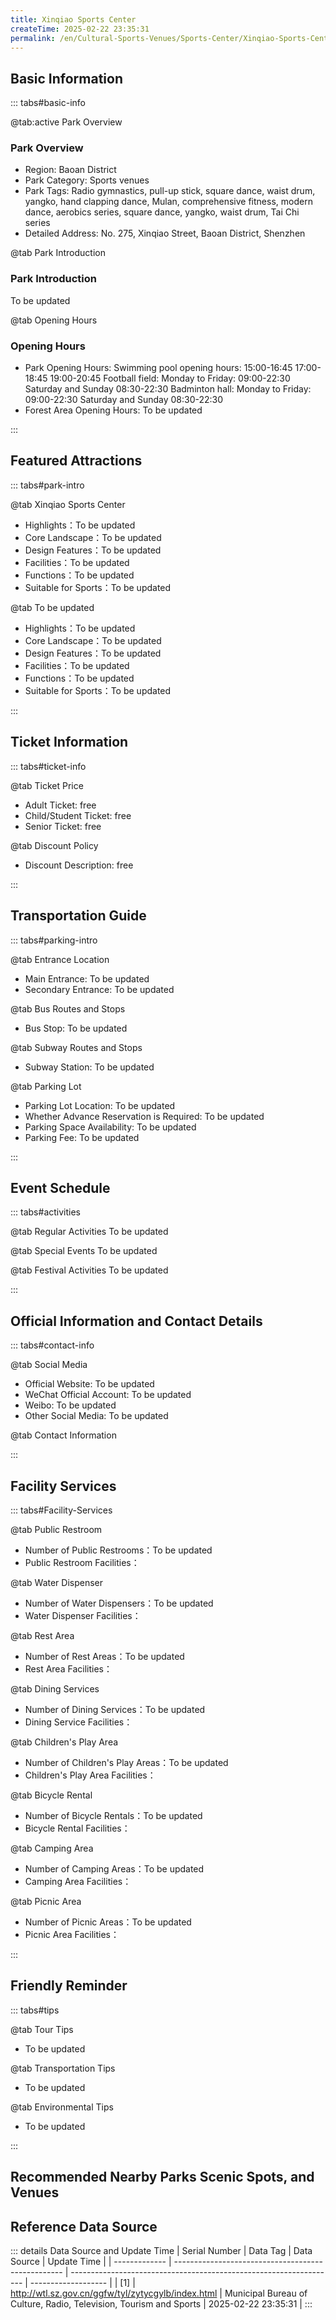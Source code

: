 ```yaml
---
title: Xinqiao Sports Center
createTime: 2025-02-22 23:35:31
permalink: /en/Cultural-Sports-Venues/Sports-Center/Xinqiao-Sports-Center/
---
```



<script setup>
import ImageSwiper from '/.vuepress/theme/components/ImageSwiper.vue'
// 轮播图数据
const swiperItems = [
    {
                link: 'https://cgj.sz.gov.cn/attachment/1/1334/1334404/10775124.jpg',
                title: 'Xinqiao Sports Center',
                description: 'To be updated...',
                author: 'Municipal Bureau of Culture, Radio, Television, Tourism and Sports',
                date: '2025/02/23'
                },
  {
                link: 'https://cgj.sz.gov.cn/attachment/1/1334/1334404/10775124.jpg',
                title: 'Xinqiao Sports Center',
                description: 'To be updated...',
                author: 'Municipal Bureau of Culture, Radio, Television, Tourism and Sports',
                date: '2025/02/23'
                }
]
// 配置项
const swiperConfig = {
  height: 500,
  showInfo: true
}
</script>
<!-- 轮播图组件 -->
<ImageSwiper :items="swiperItems" :config="swiperConfig" />



## Basic Information

::: tabs#basic-info

@tab:active Park Overview
### Park Overview
- Region: Baoan District
- Park Category: Sports venues
- Park Tags: Radio gymnastics, pull-up stick, square dance, waist drum, yangko, hand clapping dance, Mulan, comprehensive fitness, modern dance, aerobics series, square dance, yangko, waist drum, Tai Chi series
- Detailed Address: No. 275, Xinqiao Street, Baoan District, Shenzhen

@tab Park Introduction
### Park Introduction
To be updated

@tab Opening Hours
### Opening Hours
- Park Opening Hours: Swimming pool opening hours: 15:00-16:45 17:00-18:45 19:00-20:45 Football field: Monday to Friday: 09:00-22:30 Saturday and Sunday 08:30-22:30 Badminton hall: Monday to Friday: 09:00-22:30 Saturday and Sunday 08:30-22:30
- Forest Area Opening Hours: To be updated

:::

## Featured Attractions

::: tabs#park-intro

@tab Xinqiao Sports Center
<ImageCard
image="https://cgj.sz.gov.cn/attachment/1/1334/1334404/10775124.jpg"
    title="Xinqiao Sports Center"
    description="To be updated"
    date=""
    author="Municipal Bureau of Culture, Radio, Television, Tourism and Sports"
/>


- Highlights：To be updated
- Core Landscape：To be updated
- Design Features：To be updated
- Facilities：To be updated
- Functions：To be updated
- Suitable for Sports：To be updated

@tab To be updated
<ImageCard
image="https://cgj.sz.gov.cn/attachment/1/1334/1334404/10775124.jpg"
    title="Xinqiao Sports Center"
    description="To be updated"
    date=""
    author="Municipal Bureau of Culture, Radio, Television, Tourism and Sports"
/>


- Highlights：To be updated
- Core Landscape：To be updated
- Design Features：To be updated
- Facilities：To be updated
- Functions：To be updated
- Suitable for Sports：To be updated

:::

## Ticket Information

::: tabs#ticket-info

@tab Ticket Price
- Adult Ticket: free
- Child/Student Ticket: free
- Senior Ticket: free

@tab Discount Policy
- Discount Description: free

:::

## Transportation Guide

::: tabs#parking-intro

@tab Entrance Location
- Main Entrance: To be updated
- Secondary Entrance: To be updated

@tab Bus Routes and Stops
- Bus Stop: To be updated

@tab Subway Routes and Stops
- Subway Station: To be updated

@tab Parking Lot
- Parking Lot Location: To be updated
- Whether Advance Reservation is Required: To be updated
- Parking Space Availability: To be updated
- Parking Fee: To be updated

:::

## Event Schedule

::: tabs#activities

@tab Regular Activities
To be updated

@tab Special Events
To be updated

@tab Festival Activities
To be updated

:::

## Official Information and Contact Details

::: tabs#contact-info

@tab Social Media
- Official Website: To be updated
- WeChat Official Account: To be updated
- Weibo: To be updated
- Other Social Media: To be updated

@tab Contact Information

:::

## Facility Services

::: tabs#Facility-Services

@tab Public Restroom
- Number of Public Restrooms：To be updated
- Public Restroom Facilities：

@tab Water Dispenser
- Number of Water Dispensers：To be updated
- Water Dispenser Facilities：

@tab Rest Area
- Number of Rest Areas：To be updated
- Rest Area Facilities：

@tab Dining Services
- Number of Dining Services：To be updated
- Dining Service Facilities：

@tab Children's Play Area
- Number of Children's Play Areas：To be updated
- Children's Play Area Facilities：

@tab Bicycle Rental
- Number of Bicycle Rentals：To be updated
- Bicycle Rental Facilities：

@tab Camping Area
- Number of Camping Areas：To be updated
- Camping Area Facilities：

@tab Picnic Area
- Number of Picnic Areas：To be updated
- Picnic Area Facilities：

:::

## Friendly Reminder

::: tabs#tips

@tab Tour Tips
- To be updated

@tab Transportation Tips
- To be updated

@tab Environmental Tips
- To be updated

:::

## Recommended Nearby Parks Scenic Spots, and Venues

<CardGrid>
  <ImageCard
        image="http://www.sz.gov.cn/img/4/4097/4097611/11129078.png"
        title="Shenzhen Universiade Center"
        description="Shenzhen Universiade Center is located in the northeast of Shenzhen City, in the west area of Longgang Central City, about 15 kilometers from the city center, with a total area of 520,500 square meters and a total construction area of 290,000 square meters. Designed by the German GMP company, the main stadium, main gymnasium, swimming pool and other venues are like three crystal boulders, distributed in a triangle, and cooperate with the surrounding mountains, green land and the surface of the Universiade Lake to form a unique 'mountain, water and stone' structure. As an innovative product of CR Land, Shenzhen Universiade World has a commercial volume of 65,600 square meters and is a new exploration of urban space operation services. "
        href="/en/Cultural-Sports-Venues/Sports-Center/Comprehensive-Training-Hall-(Indoor-Tennis-Hall)/"
        author="To be updated"
        date="2025/01/02"
      />
      <ImageCard
        image="http://www.sz.gov.cn/img/4/4097/4097611/11129078.png"
        title="Shenzhen Universiade Center"
        description="Shenzhen Universiade Center is located in the northeast of Shenzhen City, in the west area of Longgang Central City, about 15 kilometers from the city center, with a total area of 520,500 square meters and a total construction area of 290,000 square meters. Designed by the German GMP company, the main stadium, main gymnasium, swimming pool and other venues are like three crystal boulders, distributed in a triangle, and cooperate with the surrounding mountains, green land and the surface of the Universiade Lake to form a unique 'mountain, water and stone' structure. As an innovative product of CR Land, Shenzhen Universiade World has a commercial volume of 65,600 square meters and is a new exploration of urban space operation services. "
        href="/en/Cultural-Sports-Venues/Sports-Center/Comprehensive-Training-Hall-(Indoor-Tennis-Hall)/"
        author="To be updated"
        date="2025/01/02"
      />
    </CardGrid>


## Reference Data Source

::: details Data Source and Update Time
| Serial Number | Data Tag                                           | Data Source                                                        | Update Time         |
| ------------- | -------------------------------------------------- | ------------------------------------------------------------------ | ------------------- |
| [1]           | http://wtl.sz.gov.cn/ggfw/tyl/zytycgylb/index.html | Municipal Bureau of Culture, Radio, Television, Tourism and Sports | 2025-02-22 23:35:31 |
:::

